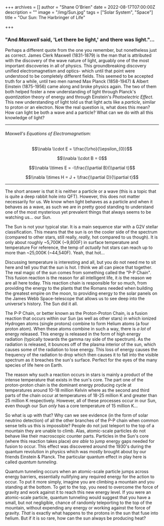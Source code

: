 +++
archives = []
author = "Shane O'Brien"
date = 2022-08-17T07:00:00Z
description = ""
image = "/img/Sun.jpg"
tags = ["Solar System", "Space"]
title = "Our Sun: The Harbringer of Life"

+++
### "And _Maxwell_ said, 'Let there be light,' and there was light."...

Perhaps a different quote from the one you remember, but nonetheless just as correct. James Clerk Maxwell (1831-1879) is the man that is attributed with the discovery of the wave nature of light, arguably one of the most important discoveries in all of physics. This groundbreaking discovery unified electromagnetism and optics- which until that point were understood to be completely different fields. This seemed to be accepted truth for a while, until two men named Max Planck (1858-1947) & Albert Einstein (1875-1956) came along and broke physics again. The two of them both helped foster a new understanding of light through Planck's _quantization_ theory of energy and through Einstein's _Photoelectric Effect._ This new understanding of light told us that light acts like a _particle_, similar to proton or an electron. Now the real question is, what does this mean? How can light be both a wave and a particle? What can we do with all this knowledge of light?

***

###### _Maxwell's Equations of Electromagnetism:_

$$\\nabla \\cdot E = \\frac{\\rho}{\\epsilon_{0}}$$

$$\\nabla \\cdot B = 0$$

$$\\nabla \\times E = -\\frac{\\partial B}{\\partial t}$$

$$\\nabla \\times H = J + \\frac{\\partial D}{\\partial t}$$

***

The short answer is that it is neither a particle or a wave (this is a topic that is quite a deep rabbit hole into QFT). However, this does not matter necessarily for us. We know when light behaves as a particle and when it behaves as a wave, as such we are in pretty good standing to understand one of the most mysterious yet prevalent things that always seems to be watching us... our Sun.

The Sun is not your typical star. It is a main sequence star with a G2V stellar classification. This means that the sun is on the cooler side of the spectrum (compared to other stars, still really, _really,_ hot compared to us though). It is only about roughly \~5,700K (\~9,800F) in surface temperature and temperature For reference, the temp of _actually_ hot stars can reach up to more than \~25,000K (\~44,540F). Yeah, that hot...

Discussing temperature is interesting and all, but you do not need me to sit here and tell you that the sun is hot. I think we all can piece that together. The real magic of the sun comes from something called the "P-P Chain". This fusion reaction is the reason for all intelligent life, it _is_ the reason we are all here today. This reaction chain is responsible for so much, from providing the energy to the plants that the Romans needed when building the greatest empire on the moon, to providing energy to the solar panels on the James Webb Space-telescope that allows us to see deep into the universe's history. The Sun did it all.

The P-P Chain, or better known as the Proton-Proton Chain, is a fusion reaction that occurs within our Sun (as well as other stars) in which ionized Hydrogen atoms (single protons) combine to form Helium atoms (a four proton atom). When these atoms combine in such a way, there is _a lot_ of energy released. This energy is released in the form of high energy radiation (typically towards the gamma ray side of the spectrum). As the radiation is released, it bounces off of the plasma interior of the sun, which causes some of the radiation to lose energy. This loss of energy causes the frequency of the radiation to drop which then causes it to fall into the visible spectrum as it breaches the sun's surface. Perfect for the eyes of the many species of life here on Earth.

The reason why such a reaction occurs in stars is mainly a product of the intense temperature that exists in the sun's core. The part one of the proton-proton chain is the dominant energy producing cycle at temperatures around 10-18 million Kelvin where as the second and third parts of the chain occur at temperatures of 18-25 million K and greater than 25 million K respectively. However, all of these processes occur in our Sun, even though our Sun _only_ has a core temperature of 15 million K...

So what is up with that? Why can we see evidence (in the form of solar neutrino detection) of all the other branches of the P-P chain when common sense tells us this is impossible? People do not just teleport to the top of a mountain they are unable to climb. Alas, atomic-scale particles do not behave like their macroscopic counter parts. Particles in the Sun's core (where this reaction takes place) _are able_ to jump energy gaps needed for fusion to occur. This effect was discovered around the 1930's during the quantum revolution in physics which was mostly brought about by our friends Einstein & Planck. The particular quantum effect in play here is called _quantum tunneling_.

Quantum tunneling occurs when an atomic-scale particle jumps across energy barriers, essentially nullifying any required energy for the action to occur. To put it more simply, imagine you are climbing a mountain and you standing at the bottom. To get to the top, you need to overcome the force of gravity and work against it to reach this new energy level. If you were an atomic-scale particle, quantum tunneling would suggest that you have a small, but not negligible, chance of randomly teleporting to the top of the mountain, without expending any energy or working against the force of gravity. _That_ is exactly what happens to the protons in the sun that fuse into helium. But if it is so rare, how can the sun always be producing heat?